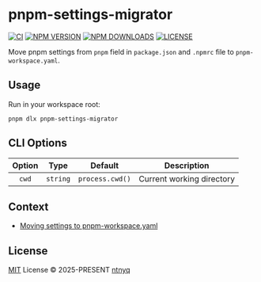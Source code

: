 # pnpm-settings-migrator

[![CI](https://github.com/ntnyq/pnpm-settings-migrator/workflows/CI/badge.svg)](https://github.com/ntnyq/pnpm-settings-migrator/actions)
[![NPM VERSION](https://img.shields.io/npm/v/pnpm-settings-migrator.svg)](https://www.npmjs.com/package/pnpm-settings-migrator)
[![NPM DOWNLOADS](https://img.shields.io/npm/dy/pnpm-settings-migrator.svg)](https://www.npmjs.com/package/pnpm-settings-migrator)
[![LICENSE](https://img.shields.io/github/license/ntnyq/pnpm-settings-migrator.svg)](https://github.com/ntnyq/pnpm-settings-migrator/blob/main/LICENSE)

Move pnpm settings from `pnpm` field in `package.json` and `.npmrc` file to `pnpm-workspace.yaml`.

## Usage

Run in your workspace root:

```shell
pnpm dlx pnpm-settings-migrator
```

## CLI Options

| Option |   Type   |     Default     |        Description        |
| :----: | :------: | :-------------: | :-----------------------: |
| `cwd`  | `string` | `process.cwd()` | Current working directory |

## Context

- [Moving settings to pnpm-workspace.yaml](https://github.com/orgs/pnpm/discussions/9037)

## License

[MIT](./LICENSE) License © 2025-PRESENT [ntnyq](https://github.com/ntnyq)
